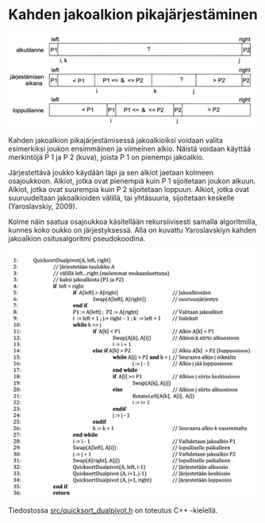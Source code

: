 # Kahden jakoalkion pikajärjestäminen

<img src="png/dualpivot.png" width="750">

Kahden jakoalkion pikajärjestämisessä jakoalkioiksi voidaan valita esimerkiksi joukon ensimmäinen ja viimeinen alkio. Näistä voidaan käyttää merkintöjä P 1 ja P 2 (kuva), joista P 1 on pienempi jakoalkio.

Järjestettävä joukko käydään läpi ja sen alkiot jaetaan kolmeen osajoukkoon. Alkiot, jotka ovat pienempiä kuin P 1 sijoitetaan joukon alkuun. Alkiot, jotka ovat suurempia kuin P 2 sijoitetaan loppuun. Alkiot, jotka ovat suuruudeltaan jakoalkioiden välillä, tai yhtäsuuria, sijoitetaan keskelle (Yaroslavskiy, 2009).

Kolme näin saatua osajoukkoa käsitellään rekursiivisesti samalla algoritmilla, kunnes koko oukko on järjestyksessä. Alla on kuvattu Yaroslavskiyn kahden jakoalkion ositusalgoritmi pseudokoodina.

<img src="png/dualpivotpseudocode.png" width="750">

Tiedostossa [src/quicksort_dualpivot.h](https://github.com/lautanal/quicksort/blob/master/src/quicksort_dualpivot.h) on toteutus C++ -kielellä.

